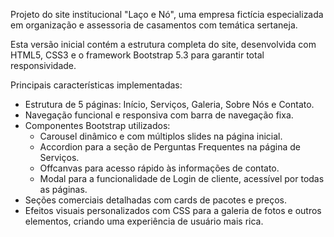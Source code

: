 Projeto do site institucional "Laço e Nó", uma empresa fictícia especializada em organização e assessoria de casamentos com temática sertaneja.

Esta versão inicial contém a estrutura completa do site, desenvolvida com HTML5, CSS3 e o framework Bootstrap 5.3 para garantir total responsividade.

Principais características implementadas:
- Estrutura de 5 páginas: Início, Serviços, Galeria, Sobre Nós e Contato.
- Navegação funcional e responsiva com barra de navegação fixa.
- Componentes Bootstrap utilizados:
    - Carousel dinâmico e com múltiplos slides na página inicial.
    - Accordion para a seção de Perguntas Frequentes na página de Serviços.
    - Offcanvas para acesso rápido às informações de contato.
    - Modal para a funcionalidade de Login de cliente, acessível por todas as páginas.
- Seções comerciais detalhadas com cards de pacotes e preços.
- Efeitos visuais personalizados com CSS para a galeria de fotos e outros elementos, criando uma experiência de usuário mais rica.
